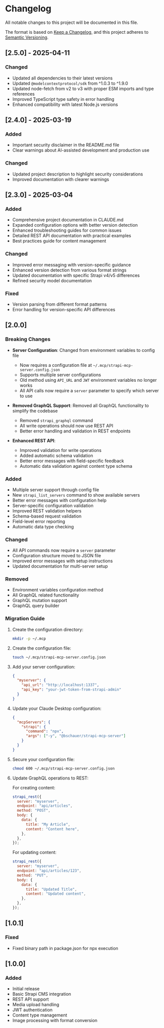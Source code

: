 # Changelog

All notable changes to this project will be documented in this file.

The format is based on [Keep a Changelog](https://keepachangelog.com/en/1.0.0/),
and this project adheres to [Semantic Versioning](https://semver.org/spec/v2.0.0.html).

## [2.5.0] - 2025-04-11

### Changed

- Updated all dependencies to their latest versions
- Updated `@modelcontextprotocol/sdk` from ^1.0.3 to ^1.9.0
- Updated node-fetch from v2 to v3 with proper ESM imports and type references
- Improved TypeScript type safety in error handling
- Enhanced compatibility with latest Node.js versions

## [2.4.0] - 2025-03-19

### Added

- Important security disclaimer in the README.md file
- Clear warnings about AI-assisted development and production use

### Changed

- Updated project description to highlight security considerations
- Improved documentation with clearer warnings

## [2.3.0] - 2025-03-04

### Added

- Comprehensive project documentation in CLAUDE.md
- Expanded configuration options with better version detection
- Enhanced troubleshooting guides for common issues
- Detailed REST API documentation with practical examples
- Best practices guide for content management

### Changed

- Improved error messaging with version-specific guidance
- Enhanced version detection from various format strings
- Updated documentation with specific Strapi v4/v5 differences
- Refined security model documentation

### Fixed

- Version parsing from different format patterns
- Error handling for version-specific API differences

## [2.0.0]

### Breaking Changes

- **Server Configuration**: Changed from environment variables to config file

  - Now requires a configuration file at `~/.mcp/strapi-mcp-server.config.json`
  - Supports multiple server configurations
  - Old method using `API_URL` and `JWT` environment variables no longer works
  - All API calls now require a `server` parameter to specify which server to use

- **Removed GraphQL Support**: Removed all GraphQL functionality to simplify the codebase

  - Removed `strapi_graphql` command
  - All write operations should now use REST API
  - Better error handling and validation in REST endpoints

- **Enhanced REST API**:
  - Improved validation for write operations
  - Added automatic schema validation
  - Better error messages with field-specific feedback
  - Automatic data validation against content type schema

### Added

- Multiple server support through config file
- New `strapi_list_servers` command to show available servers
- Better error messages with configuration help
- Server-specific configuration validation
- Improved REST validation helpers
- Schema-based request validation
- Field-level error reporting
- Automatic data type checking

### Changed

- All API commands now require a `server` parameter
- Configuration structure moved to JSON file
- Improved error messages with setup instructions
- Updated documentation for multi-server setup

### Removed

- Environment variables configuration method
- All GraphQL related functionality
- GraphQL mutation support
- GraphQL query builder

### Migration Guide

1. Create the configuration directory:

   ```bash
   mkdir -p ~/.mcp
   ```

2. Create the configuration file:

   ```bash
   touch ~/.mcp/strapi-mcp-server.config.json
   ```

3. Add your server configuration:

   ```json
   {
     "myserver": {
       "api_url": "http://localhost:1337",
       "api_key": "your-jwt-token-from-strapi-admin"
     }
   }
   ```

4. Update your Claude Desktop configuration:

   ```json
   {
     "mcpServers": {
       "strapi": {
         "command": "npx",
         "args": ["-y", "@bschauer/strapi-mcp-server"]
       }
     }
   }
   ```

5. Secure your configuration file:

   ```bash
   chmod 600 ~/.mcp/strapi-mcp-server.config.json
   ```

6. Update GraphQL operations to REST:

   For creating content:

   ```javascript
   strapi_rest({
     server: "myserver",
     endpoint: "api/articles",
     method: "POST",
     body: {
       data: {
         title: "My Article",
         content: "Content here",
       },
     },
   });
   ```

   For updating content:

   ```javascript
   strapi_rest({
     server: "myserver",
     endpoint: "api/articles/123",
     method: "PUT",
     body: {
       data: {
         title: "Updated Title",
         content: "Updated content",
       },
     },
   });
   ```

## [1.0.1]

### Fixed

- Fixed binary path in package.json for npx execution

## [1.0.0]

### Added

- Initial release
- Basic Strapi CMS integration
- REST API support
- Media upload handling
- JWT authentication
- Content type management
- Image processing with format conversion
